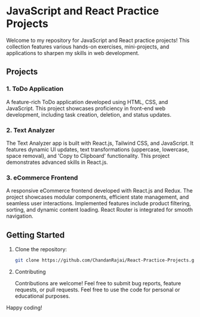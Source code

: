 # JavaScript and React Practice Projects

Welcome to my repository for JavaScript and React practice projects! This collection features various hands-on exercises, mini-projects, and applications to sharpen my skills in web development.

## Projects

### 1. ToDo Application

A feature-rich ToDo application developed using HTML, CSS, and JavaScript. This project showcases proficiency in front-end web development, including task creation, deletion, and status updates.

### 2. Text Analyzer

The Text Analyzer app is built with React.js, Tailwind CSS, and JavaScript. It features dynamic UI updates, text transformations (uppercase, lowercase, space removal), and 'Copy to Clipboard' functionality. This project demonstrates advanced skills in React.js.

### 3. eCommerce Frontend

A responsive eCommerce frontend developed with React.js and Redux. The project showcases modular components, efficient state management, and seamless user interactions. Implemented features include product filtering, sorting, and dynamic content loading. React Router is integrated for smooth navigation.

## Getting Started

1. Clone the repository:

   ```bash
   git clone https://github.com/ChandanRajai/React-Practice-Projects.git
   
2. Contributing

    Contributions are welcome! Feel free to submit bug reports, feature requests, or pull requests.
    Feel free to use the code for personal or educational purposes.

Happy coding!
    
